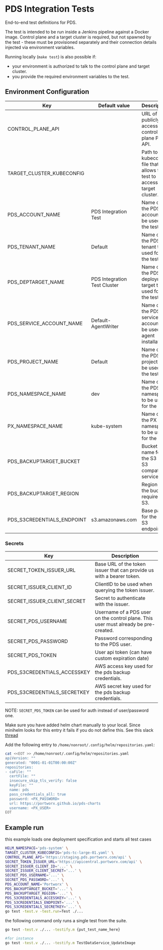 # PDS Integration Tests

End-to-end test definitions for PDS.

The test is intended to be run inside a Jenkins pipeline against a Docker image.
Control plane and a target cluster is required, but not spawned by the test - these must be provisioned separately
and their connection details injected via environment variables.

Running locally (`make test`) is also possible if:

- your environment is authorized to talk to the control plane and target cluster.
- you provide the required environment variables to the test.

## Environment Configuration

| Key                        | Default value                | Description                                                                    |
|----------------------------|------------------------------|--------------------------------------------------------------------------------|
| CONTROL_PLANE_API          |                              | URL of the publicly accessible control plane PDS API.                          |
| TARGET_CLUSTER_KUBECONFIG  |                              | Path to the kubeconfig file that allows the test to access the target cluster. |
| PDS_ACCOUNT_NAME           | PDS Integration Test         | Name of the PDS account to be used for the test.                               |
| PDS_TENANT_NAME            | Default                      | Name of the PDS tenant to be used for the test.                                |
| PDS_DEPTARGET_NAME         | PDS Integration Test Cluster | Name of the PDS deployment target to be used for the test.                     |
| PDS_SERVICE_ACCOUNT_NAME   | Default-AgentWriter          | Name of the PDS service account to be used for agent installation.             |
| PDS_PROJECT_NAME           | Default                      | Name of the PDS project to be used for the test.                               |
| PDS_NAMESPACE_NAME         | dev                          | Name of the PDS namespace to be used for the test.                             |
| PX_NAMESPACE_NAME          | kube-system                  | Name of the PX namespace to be used for the test.                              |
| PDS_BACKUPTARGET_BUCKET    |                              | Bucket name for the S3 or S3 compatible service.                               |
| PDS_BACKUPTARGET_REGION    |                              | Region of the bucket, required for S3.                                         |
| PDS_S3CREDENTIALS_ENDPOINT | s3.amazonaws.com             | Base path for the AWS S3 endpoint.                                             |

### Secrets

| Key                         | Description                                                                         |
|-----------------------------|-------------------------------------------------------------------------------------|
| SECRET_TOKEN_ISSUER_URL     | Base URL of the token issuer that can provide us with a bearer token.               |
| SECRET_ISSUER_CLIENT_ID     | ClientID to be used when querying the token issuer.                                 |
| SECRET_ISSUER_CLIENT_SECRET | Secret to authenticate with the issuer.                                             |
| SECRET_PDS_USERNAME         | Username of a PDS user on the control plane. This user must already be pre-created. |
| SECRET_PDS_PASSWORD         | Password corresponding to the PDS user.                                             |
| SECRET_PDS_TOKEN            | User api token (can have custom expiration date)                                    |
| PDS_S3CREDENTIALS_ACCESSKEY | AWS access key used for the pds backup credentials.                                 |
| PDS_S3CREDENTIALS_SECRETKEY | AWS secret key used for the pds backup credentials.                                 |

NOTE: `SECRET_PDS_TOKEN` can be used for auth instead of user/password one.

Make sure you have added helm chart manually to your local.
Since minihelm looks for this entry it fails if you do not define this.
See this slack [thread](https://purestorage.slack.com/archives/C04CQSSMFPC/p1669717983272019)

Add the following entry to `/home/nonroot/.config/helm/repositories.yaml`:

```bash
cat <<EOT >> /home/nonroot/.config/helm/repositories.yaml
apiVersion: ""
generated: "0001-01-01T00:00:00Z"
repositories:
- caFile: ""
  certFile: ""
  insecure_skip_tls_verify: false
  keyFile: ""
  name: pds
  pass_credentials_all: true
  password: <PX_PASSWORD>
  url: https://portworx.github.io/pds-charts
  username: <PX_USER>
EOT
```

## Example run

this example loads one deployment specification and starts all test cases

```bash
HELM_NAMESPACE='pds-system' \
TARGET_CLUSTER_KUBECONFIG='pds-tc-large-01.yaml' \
CONTROL_PLANE_API='https://staging.pds.portworx.com/api' \
SECRET_TOKEN_ISSUER_URL='https://apicentral.portworx.com/api' \
SECRET_ISSUER_CLIENT_ID='...' \
SECRET_ISSUER_CLIENT_SECRET='...' \
SECRET_PDS_USERNAME='...' \
SECRET_PDS_PASSWORD='...' \
PDS_ACCOUNT_NAME='Portworx' \
PDS_BACKUPTARGET_BUCKET='...' \
PDS_BACKUPTARGET_REGION='...' \
PDS_S3CREDENTIALS_ACCESSKEY='...' \
PDS_S3CREDENTIALS_ENDPOINT='...' \
PDS_S3CREDENTIALS_SECRETKEY='...' \
go test -test.v -test.run=Test ./...
```

the following command only runs a single test from the suite.

```bash
go test -test.v ./... -testify.m {put_test_name_here}

#for instance
go test -test.v ./... -testify.m TestDataService_UpdateImage
```
